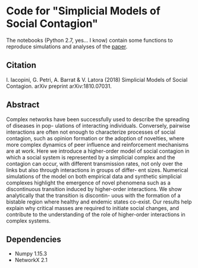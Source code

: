 # Code for "Simplicial Models of Social Contagion"
The notebooks (Python 2.7, yes... I know) contain some functions to reproduce simulations and analyses of the [paper](https://arxiv.org/abs/1810.07031).

Citation
----------
I. Iacopini, G. Petri, A. Barrat & V. Latora (2018) Simplicial Models of Social Contagion. arXiv preprint arXiv:1810.07031.

Abstract
----------
Complex networks have been successfully used to describe the spreading of diseases in pop- ulations of interacting individuals. Conversely, pairwise interactions are often not enough to characterize processes of social contagion, such as opinion formation or the adoption of novelties, where more complex dynamics of peer influence and reinforcement mechanisms are at work. Here we introduce a higher-order model of social contagion in which a social system is represented by a simplicial complex and the contagion can occur, with different transmission rates, not only over the links but also through interactions in groups of differ- ent sizes. Numerical simulations of the model on both empirical data and synthetic simplicial complexes highlight the emergence of novel phenomena such as a discontinuous transition induced by higher-order interactions. We show analytically that the transition is discontin- uous with the formation of a bistable region where healthy and endemic states co-exist. Our results help explain why critical masses are required to initiate social changes, and contribute to the understanding of the role of higher-order interactions in complex systems.


Dependencies
------------
* Numpy 1.15.3
* NetworkX 2.1



